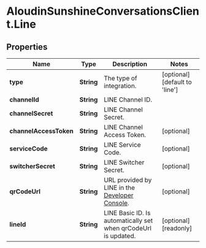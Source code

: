 # AloudinSunshineConversationsClient.Line

## Properties

Name | Type | Description | Notes
------------ | ------------- | ------------- | -------------
**type** | **String** | The type of integration. | [optional] [default to &#39;line&#39;]
**channelId** | **String** | LINE Channel ID. | 
**channelSecret** | **String** | LINE Channel Secret. | 
**channelAccessToken** | **String** | LINE Channel Access Token. | [optional] 
**serviceCode** | **String** | LINE Service Code. | [optional] 
**switcherSecret** | **String** | LINE Switcher Secret. | [optional] 
**qrCodeUrl** | **String** | URL provided by LINE in the [Developer Console](https://developers.line.biz/console/). | [optional] 
**lineId** | **String** | LINE Basic ID. Is automatically set when qrCodeUrl is updated. | [optional] [readonly] 


